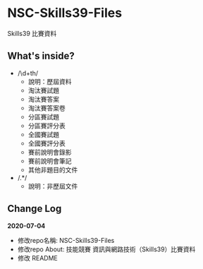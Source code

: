 # NSC-Skills39-Files
Skills39 比賽資料

What's inside?
---

- /\\d+th/
    - 說明：歷屆資料
    - 淘汰賽試題
    - 淘汰賽答案
    - 淘汰賽答案卷
    - 分區賽試題
    - 分區賽評分表
    - 全國賽試題
    - 全國賽評分表
    - 賽前說明會錄影
    - 賽前說明會筆記
    - 其他非題目的文件
- /.\*/
    - 說明：非歷屆文件

Change Log
---

**2020-07-04**
- 修改repo名稱: NSC-Skills39-Files
- 修改repo About: 技能競賽 資訊與網路技術（Skills39）比賽資料
- 修改 README
